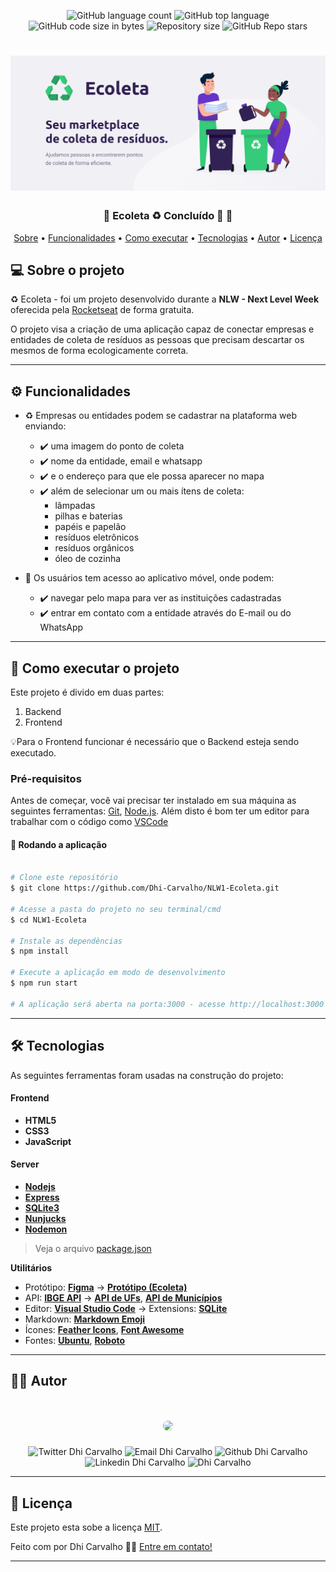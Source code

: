<p align="center">
  <img alt="GitHub language count" src="https://img.shields.io/github/languages/count/Dhi-Carvalho/NLW1-Ecoleta?style=plastic">

  <img alt="GitHub top language" src="https://img.shields.io/github/languages/top/Dhi-Carvalho/NLW1-Ecoleta?style=plastic">

  <img alt="GitHub code size in bytes" src="https://img.shields.io/github/languages/code-size/Dhi-Carvalho/NLW1-Ecoleta?style=plastic">

  <img alt="Repository size" src="https://img.shields.io/github/repo-size/Dhi-Carvalho/NLW1-Ecoleta?style=plastic">
    
  <img alt="GitHub Repo stars" src="https://img.shields.io/github/stars/Dhi-Carvalho/NLW1-Ecoleta?style=plastic">

 
</p>
<h1 align="center">
    <img alt="NextLevelWeek" title="#NextLevelWeek" src="./public/images/banner.png" />
</h1>

<h3 align="center"> 
	🚧  Ecoleta ♻️ Concluído 🚀 🚧
</h3>

<p align="center">
 <a href="#-sobre-o-projeto">Sobre</a> •
 <a href="#-funcionalidades">Funcionalidades</a> •
 <a href="#-como-executar-o-projeto">Como executar</a> • 
 <a href="#-tecnologias">Tecnologias</a> •  
 <a href="#-autor">Autor</a> • 
 <a href="#user-content--licença">Licença</a>
</p>


## 💻 Sobre o projeto

♻️ Ecoleta - foi um projeto desenvolvido durante a **NLW - Next Level Week** oferecida pela [Rocketseat](https://blog.rocketseat.com.br/primeira-next-level-week/) de forma gratuita.

O projeto visa a criação de uma aplicação capaz de conectar empresas e entidades de coleta de resíduos as pessoas que precisam descartar os mesmos de forma ecologicamente correta.

---

## ⚙️ Funcionalidades

- :recycle: Empresas ou entidades podem se cadastrar na plataforma web enviando:
  - :heavy_check_mark: uma imagem do ponto de coleta
  - :heavy_check_mark: nome da entidade, email e whatsapp
  - :heavy_check_mark: e o endereço para que ele possa aparecer no mapa
  - :heavy_check_mark: além de selecionar um ou mais ítens de coleta: 
    - lâmpadas
    - pilhas e baterias
    - papéis e papelão
    - resíduos eletrônicos
    - resíduos orgânicos
    - óleo de cozinha

- :boy: Os usuários tem acesso ao aplicativo móvel, onde podem:
  - :heavy_check_mark: navegar pelo mapa para ver as instituições cadastradas
  - :heavy_check_mark: entrar em contato com a entidade através do E-mail ou do WhatsApp

---

## 🚀 Como executar o projeto

Este projeto é divido em duas partes:
1. Backend
2. Frontend

💡Para o Frontend funcionar é necessário que o Backend esteja sendo executado.

### Pré-requisitos

Antes de começar, você vai precisar ter instalado em sua máquina as seguintes ferramentas:
[Git](https://git-scm.com), [Node.js](https://nodejs.org/en/). 
Além disto é bom ter um editor para trabalhar com o código como [VSCode](https://code.visualstudio.com/)


#### 🧭 Rodando a aplicação

```bash

# Clone este repositório
$ git clone https://github.com/Dhi-Carvalho/NLW1-Ecoleta.git

# Acesse a pasta do projeto no seu terminal/cmd
$ cd NLW1-Ecoleta

# Instale as dependências
$ npm install

# Execute a aplicação em modo de desenvolvimento
$ npm run start

# A aplicação será aberta na porta:3000 - acesse http://localhost:3000

```

---

## 🛠 Tecnologias

As seguintes ferramentas foram usadas na construção do projeto:

#### **Frontend**

- **HTML5**
- **CSS3**
- **JavaScript**

#### **Server**

-   **[Nodejs](https://nodejs.org/en/)**
-   **[Express](https://expressjs.com/)**
-   **[SQLite3](https://www.npmjs.com/package/sqlite3)**
-   **[Nunjucks](https://mozilla.github.io/nunjucks/)**
-   **[Nodemon](https://www.npmjs.com/package/nodemon)**


> Veja o arquivo  [package.json](https://github.com/Dhi-Carvalho/NLW1-Ecoleta/blob/main/package.json)

**Utilitários**

-   Protótipo:  **[Figma](https://www.figma.com/)**  →  **[Protótipo (Ecoleta)](https://www.figma.com/file/Byw4X5etg8VCmezueyhzkC/Ecoleta-(Starter)?node-id=136%3A546)**
-   API:  **[IBGE API](https://servicodados.ibge.gov.br/api/docs/localidades?versao=1)**  →  **[API de UFs](https://servicodados.ibge.gov.br/api/docs/localidades?versao=1#api-UFs-estadosGet)**,  **[API de Municípios](https://servicodados.ibge.gov.br/api/docs/localidades?versao=1#api-Municipios-estadosUFMunicipiosGet)**
-   Editor:  **[Visual Studio Code](https://code.visualstudio.com/)**  → Extensions:  **[SQLite](https://marketplace.visualstudio.com/items?itemName=alexcvzz.vscode-sqlite)**
-   Markdown: **[Markdown Emoji](https://gist.github.com/rxaviers/7360908)**
-   Ícones:  **[Feather Icons](https://feathericons.com/)**,  **[Font Awesome](https://fontawesome.com/)**
-   Fontes:  **[Ubuntu](https://fonts.google.com/specimen/Ubuntu)**,  **[Roboto](https://fonts.google.com/specimen/Roboto)**


---

## :man_student: Autor

 <h1 align="center">
    <img style="border-radius: 50%;" src="https://images2.imgbox.com/7c/82/ADR3x8b2_o.jpg" width="250">
</h1>

<p align="center">
<img src="https://img.shields.io/twitter/url?style=social&url=https%3A%2F%2Ftwitter.com%2FDhiCarvalho85" alt="Twitter Dhi Carvalho"/>
<img src="https://img.shields.io/badge/-Gmail-c14438?style=flat-square&logo=Gmail&logoColor=white&link=mailto:dhi.carvalho85@gmail.com" alt="Email Dhi Carvalho"/>
<img src="https://img.shields.io/badge/-Github-000?style=flat-square&logo=Github&logoColor=white&link=https://github.com/Dhi-Carvalho" alt="Github Dhi Carvalho"/>
<img src="https://img.shields.io/badge/-LinkedIn-blue?style=flat-square&logo=Linkedin&logoColor=white&link=https://www.linkedin.com/in/dhi-carvalho/" alt="Linkedin Dhi Carvalho"/>
<img src="https://komarev.com/ghpvc/?username=Dhi-Carvalho" alt="Dhi Carvalho"/>
</p>

---

## 📝 Licença

Este projeto esta sobe a licença [MIT](./LICENSE).

Feito com por Dhi Carvalho 👋🏽 [Entre em contato!](https://www.linkedin.com/in/dhi-carvalho/)

---